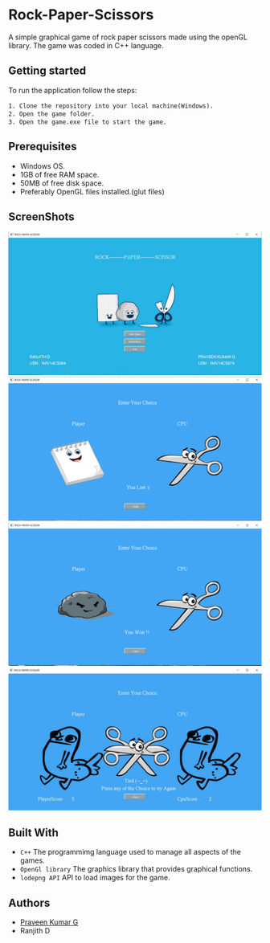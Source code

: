 # Rock-Paper-Scissors
A simple graphical game of rock paper scissors made using the openGL library. The game was coded in C++ language.

## Getting started 
To run the application follow the steps:

	1. Clone the repository into your local machine(Windows).
	2. Open the game folder.
	3. Open the game.exe file to start the game. 

## Prerequisites
* Windows OS.
* 1GB of free RAM space.
* 50MB of free disk space. 
* Preferably OpenGL files installed.(glut files)

## ScreenShots

![MainMenu](ScreenShots/MainMenu.bmp)
![PlayExample1](ScreenShots/PlayExample1.bmp)
![PlayExample2](ScreenShots/PlayExample2.bmp)
![Tie](ScreenShots/Tie.bmp)

## Built With

* `C++` The programmimg language used to manage all aspects of the games.
* `OpenGl library` The graphics library that provides graphical functions.
* `lodepng API` API to load images for the game.

## Authors
 * [Praveen Kumar G](https://github.com/aquiline)
 * Ranjith D



